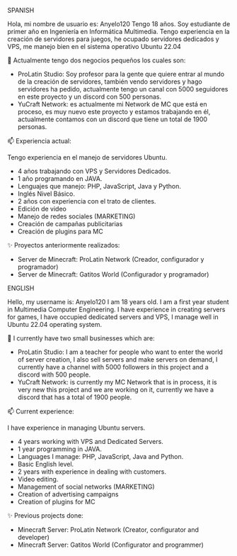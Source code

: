 SPANISH

Hola, mi nombre de usuario es: Anyelo120 Tengo 18 años.
Soy estudiante de primer año en Ingeniería en Informática Multimedia.
Tengo experiencia en la creación de servidores para juegos, he ocupado servidores dedicados y VPS, me manejo bien en el sistema operativo Ubuntu 22.04

👋 Actualmente tengo dos negocios pequeños los cuales son:

- ProLatin Studio: Soy profesor para la gente que quiere entrar al mundo de la creación de servidores, también vendo servidores y hago servidores ha pedido, actualmente tengo un canal con 5000 seguidores en este proyecto y un discord con 500 personas.
- YuCraft Network: es actualmente mi Network de MC que está en proceso, es muy nuevo este proyecto y estamos trabajando en él, actualmente contamos con un discord que tiene un total de 1900 personas.

📫 Experiencia actual:

Tengo experiencia en el manejo de servidores Ubuntu.
- 4 años trabajando con VPS y Servidores Dedicados.
- 1 año programando en JAVA.
- Lenguajes que manejo: PHP, JavaScript, Java y Python.
- Inglés Nivel Básico.
- 2 años con experiencia con el trato de clientes.
- Edición de video
- Manejo de redes sociales (MARKETING)
- Creación de campañas publicitarias
- Creación de plugins para MC

✨ Proyectos anteriormente realizados: 
- Server de Minecraft: ProLatin Network (Creador, configurador y programador) 
- Server de Minecraft: Gatitos World (Configurador y programador)

ENGLISH

Hello, my username is: Anyelo120 I am 18 years old.
I am a first year student in Multimedia Computer Engineering.
I have experience in creating servers for games, I have occupied dedicated servers and VPS, I manage well in Ubuntu 22.04 operating system.

👋 I currently have two small businesses which are:

- ProLatin Studio: I am a teacher for people who want to enter the world of server creation, I also sell servers and make servers on demand, I currently have a channel with 5000 followers in this project and a discord with 500 people.
- YuCraft Network: is currently my MC Network that is in process, it is very new this project and we are working on it, currently we have a discord that has a total of 1900 people.

📫 Current experience:

I have experience in managing Ubuntu servers.
- 4 years working with VPS and Dedicated Servers.
- 1 year programming in JAVA.
- Languages I manage: PHP, JavaScript, Java and Python.
- Basic English level.
- 2 years with experience in dealing with customers.
- Video editing.
- Management of social networks (MARKETING)
- Creation of advertising campaigns
- Creation of plugins for MC

✨ Previous projects done: 
- Minecraft Server: ProLatin Network (Creator, configurator and developer) 
- Minecraft Server: Gatitos World (Configurator and programmer)
